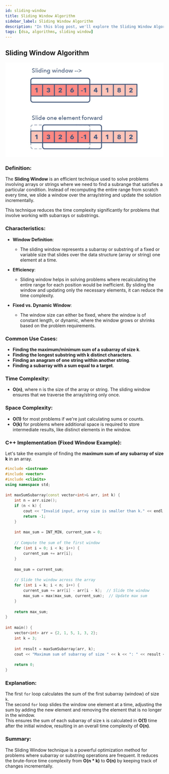 ```yaml
---
id: sliding-window
title: Sliding Window Algorithm
sidebar_label: Sliding Window Algorithm
description: "In this blog post, we'll explore the Sliding Window Algorithm, an efficient technique for solving problems related to arrays or strings."
tags: [dsa, algorithms, sliding window]
---
```


## Sliding Window Algorithm

![alt text](IntroductionToSlidingWindow.jpg)

### Definition:
The **Sliding Window** is an efficient technique used to solve problems involving arrays or strings where we need to find a subrange that satisfies a particular condition. Instead of recomputing the entire range from scratch every time, we slide a window over the array/string and update the solution incrementally.

This technique reduces the time complexity significantly for problems that involve working with subarrays or substrings.

### Characteristics:

- **Window Definition**:
  - The sliding window represents a subarray or substring of a fixed or variable size that slides over the data structure (array or string) one element at a time.

- **Efficiency**:
  - Sliding window helps in solving problems where recalculating the entire range for each position would be inefficient. By sliding the window and updating only the necessary elements, it can reduce the time complexity.

- **Fixed vs. Dynamic Window**:
  - The window size can either be fixed, where the window is of constant length, or dynamic, where the window grows or shrinks based on the problem requirements.

### Common Use Cases:

- **Finding the maximum/minimum sum of a subarray of size k**.
- **Finding the longest substring with k distinct characters**.
- **Finding an anagram of one string within another string**.
- **Finding a subarray with a sum equal to a target**.

### Time Complexity:
- **O(n)**, where n is the size of the array or string. The sliding window ensures that we traverse the array/string only once.

### Space Complexity:
- **O(1)** for most problems if we're just calculating sums or counts.
- **O(k)** for problems where additional space is required to store intermediate results, like distinct elements in the window.

### C++ Implementation (Fixed Window Example):

Let's take the example of finding the **maximum sum of any subarray of size k** in an array.

```cpp
#include <iostream>
#include <vector>
#include <climits>
using namespace std;

int maxSumSubarray(const vector<int>& arr, int k) {
    int n = arr.size();
    if (n < k) {
        cout << "Invalid input, array size is smaller than k." << endl;
        return -1;
    }

    int max_sum = INT_MIN, current_sum = 0;

    // Compute the sum of the first window
    for (int i = 0; i < k; i++) {
        current_sum += arr[i];
    }

    max_sum = current_sum;

    // Slide the window across the array
    for (int i = k; i < n; i++) {
        current_sum += arr[i] - arr[i - k];  // Slide the window
        max_sum = max(max_sum, current_sum);  // Update max sum
    }

    return max_sum;
}

int main() {
    vector<int> arr = {2, 1, 5, 1, 3, 2};
    int k = 3;

    int result = maxSumSubarray(arr, k);
    cout << "Maximum sum of subarray of size " << k << ": " << result << endl;

    return 0;
}
```

### Explanation:
The first `for` loop calculates the sum of the first subarray (window) of size `k`.  
The second `for` loop slides the window one element at a time, adjusting the sum by adding the new element and removing the element that is no longer in the window.  
This ensures the sum of each subarray of size `k` is calculated in **O(1)** time after the initial window, resulting in an overall time complexity of **O(n)**.

### Summary:
The Sliding Window technique is a powerful optimization method for problems where subarray or substring operations are frequent. It reduces the brute-force time complexity from **O(n * k)** to **O(n)** by keeping track of changes incrementally.
